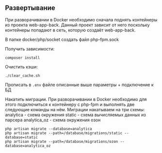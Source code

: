## Развертывание

При разворачивании в Docker необходимо сначала поднять контейнеры из проекта
web-app-back. Данный проект зависит от него поскольку контейнеры попадают
в сеть, которую создаёт web-app-back.

В папке docker/php/socket создать файл php-fpm.sock

Получить зависимости:

```
composer install
```

Очистить кэши:

```
./clear_cache.sh
```

Прописать в `.env` файле описанные выше параметры + подключение к БД

Накатить миграции. При разворачивании в Docker необходимо для этого подключиться к контейнеру с php-fpm и выполнять две
следующие команды на нём. Миграции накатываем на три схемы:
analytica - схема окружения static - схема вычисляемых данных из парсера 
analytica_oz - схема окружения озон

```
php artisan migrate --database=analytica
php artisan migrate --path=/database/migrations/static --database=static
php artisan migrate --path=/database/migrations/ozon --database=analytica_oz
```
